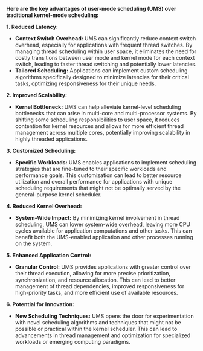 **Here are the key advantages of user-mode scheduling (UMS) over traditional kernel-mode scheduling:**

**1. Reduced Latency:**

- **Context Switch Overhead:** UMS can significantly reduce context switch overhead, especially for applications with frequent thread switches. By managing thread scheduling within user space, it eliminates the need for costly transitions between user mode and kernel mode for each context switch, leading to faster thread switching and potentially lower latencies.
- **Tailored Scheduling:** Applications can implement custom scheduling algorithms specifically designed to minimize latencies for their critical tasks, optimizing responsiveness for their unique needs.

**2. Improved Scalability:**

- **Kernel Bottleneck:** UMS can help alleviate kernel-level scheduling bottlenecks that can arise in multi-core and multi-processor systems. By shifting some scheduling responsibilities to user space, it reduces contention for kernel resources and allows for more efficient thread management across multiple cores, potentially improving scalability in highly threaded applications.

**3. Customized Scheduling:**

- **Specific Workloads:** UMS enables applications to implement scheduling strategies that are fine-tuned to their specific workloads and performance goals. This customization can lead to better resource utilization and overall performance for applications with unique scheduling requirements that might not be optimally served by the general-purpose kernel scheduler.

**4. Reduced Kernel Overhead:**

- **System-Wide Impact:** By minimizing kernel involvement in thread scheduling, UMS can lower system-wide overhead, leaving more CPU cycles available for application computations and other tasks. This can benefit both the UMS-enabled application and other processes running on the system.

**5. Enhanced Application Control:**

- **Granular Control:** UMS provides applications with greater control over their thread execution, allowing for more precise prioritization, synchronization, and resource allocation. This can lead to better management of thread dependencies, improved responsiveness for high-priority tasks, and more efficient use of available resources.

**6. Potential for Innovation:**

- **New Scheduling Techniques:** UMS opens the door for experimentation with novel scheduling algorithms and techniques that might not be possible or practical within the kernel scheduler. This can lead to advancements in thread management and optimization for specialized workloads or emerging computing paradigms.
